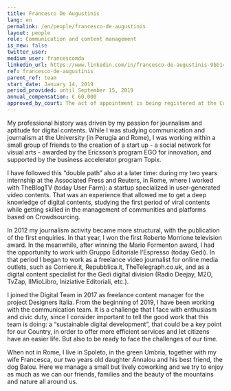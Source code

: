 ```yaml
---
title: Francesco De Augustinis
lang: en
permalink: /en/people/francesco-de-augustinis
layout: people
role: Communication and content management
is_new: false
twitter_user: 
medium_user: francescomda
linkedin_url: https://www.linkedin.com/in/francesco-de-augustinis-9bb14167/
ref: francesco-de-augustinis
parent_ref: team
start_date: January 14, 2019
period_provided: until September 15, 2019
annual_compensation: € 60.000
approved_by_court: The act of appointment is being registered at the Court of Auditors.
---
```

My professional history was driven by my passion for journalism and aptitude for digital contents. While I was studying communication and journalism at the University (in Perugia and Rome), I was working within a small group of friends to the creation of a start up - a social network for visual arts - awarded by the Ericsson’s program EGO for innovation, and supported by the business accelerator program Topix. 

I have followed this “double path” also at a later time: during my two years internship at the Associated Press and Reuters, in Rome, where I worked with TheBlogTV (today User Farm): a startup specialized in user-generated video contents. That was an experience that allowed me to get a deep knowledge of digital contents, studying the first period of viral contents while getting skilled in the management of communities and platforms based on Crowdsourcing. 

In 2012 my journalism activity became more structural, with the publication of the first enquiries. In that year, I won the first Roberto Morrione television award. In the meanwhile, after winning the Mario Formenton award, I had the opportunity to work with Gruppo Editoriale l’Espresso (today Gedi). In that period I began to work as a freelance video journalist for online media outlets, such as Corriere.it, Repubblica.it, TheTelegraph.co.uk, and as a digital content specialist for the Gedi digital division (Radio Deejay, M2O, TvZap, IlMioLibro, Iniziative Editoriali, etc.). 

I joined the Digital Team in 2017 as freelance content manager for the project Designers Italia. From the beginning of 2019, I have been working with the communication team. It is a challenge that I face with enthusiasm and civic duty, since I consider important to tell the good work that this team is doing: a “sustainable digital development”, that could be a key point for our Country, in order to offer more efficient services and let citizens have an easier life. But also to be ready to face the challenges of our time. 

When not in Rome, I live in Spoleto, in the green Umbria, together with my wife Francesca, our two years old daughter Annalou and his best friend, the dog Balou. Here we manage a small but lively coworking and we try to enjoy as much as we can our friends, families and the beauty of the mountains and nature all around us.
